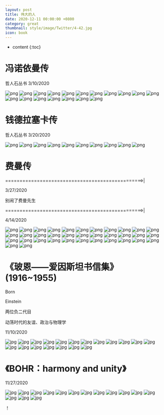 ```yaml
---
layout: post
title: 伟大的人
date: 2020-12-11 00:00:00 +0800
category: great
thumbnail: style/image/Twitter/4-42.jpg
icon: book
---
```


* content
{:toc}

# 冯诺依曼传
哲人石丛书
3/10/2020

![png](\myPage\style\image\Read诺伊曼\1-1.PNG)
![png](\myPage\style\image\Read诺伊曼\1-2.PNG)
![png](\myPage\style\image\Read诺伊曼\1-3.PNG)
![png](\myPage\style\image\Read诺伊曼\1-4.PNG)
![png](\myPage\style\image\Read诺伊曼\1-5.PNG)
![png](\myPage\style\image\Read诺伊曼\1-6.PNG)
![png](\myPage\style\image\Read诺伊曼\1-7.PNG)
![png](\myPage\style\image\Read诺伊曼\1-8.PNG)
![png](\myPage\style\image\Read诺伊曼\1-9.PNG)
![png](\myPage\style\image\Read诺伊曼\1-10.PNG)
![png](\myPage\style\image\Read诺伊曼\1-11.PNG)
![png](\myPage\style\image\Read诺伊曼\1-12.PNG)
![png](\myPage\style\image\Read诺伊曼\1-13.PNG)
![png](\myPage\style\image\Read诺伊曼\1-14.PNG)
![png](\myPage\style\image\Read诺伊曼\1-15.PNG)
![png](\myPage\style\image\Read诺伊曼\1-16.PNG)
![png](\myPage\style\image\Read诺伊曼\1-17.PNG)
![png](\myPage\style\image\Read诺伊曼\1-18.PNG)



# 钱德拉塞卡传
哲人石丛书
3/20/2020



![png](\myPage\style\image\Read钱德拉\1-1.PNG)
![png](\myPage\style\image\Read钱德拉\1-2.PNG)
![png](\myPage\style\image\Read钱德拉\1-3.PNG)
![png](\myPage\style\image\Read钱德拉\1-4.PNG)
![png](\myPage\style\image\Read钱德拉\1-5.PNG)
![png](\myPage\style\image\Read钱德拉\1-6.PNG)
![png](\myPage\style\image\Read钱德拉\1-7.PNG)
![png](\myPage\style\image\Read钱德拉\1-8.PNG)
![png](\myPage\style\image\Read钱德拉\1-9.PNG)
![png](\myPage\style\image\Read钱德拉\1-10.PNG)



# 费曼传

================================================>|

3/27/2020 


别闹了费曼先生

================================================>|

4/14/2020



![png](\myPage\style\image\Read费曼\1-1.png)
![png](\myPage\style\image\Read费曼\1-2.png)
![png](\myPage\style\image\Read费曼\1-3.png)
![png](\myPage\style\image\Read费曼\1-4.png)
![png](\myPage\style\image\Read费曼\1-5.png)
![png](\myPage\style\image\Read费曼\1-6.png)
![png](\myPage\style\image\Read费曼\1-7.png)
![png](\myPage\style\image\Read费曼\1-8.png)
![png](\myPage\style\image\Read费曼\1-9.png)
![png](\myPage\style\image\Read费曼\1-10.png)
![png](\myPage\style\image\Read费曼\1-11.png)
![png](\myPage\style\image\Read费曼\1-12.png)
![png](\myPage\style\image\Read费曼\1-13.png)
![png](\myPage\style\image\Read费曼\1-14.png)
![png](\myPage\style\image\Read费曼\1-15.png)
![png](\myPage\style\image\Read费曼\1-16.png)
![png](\myPage\style\image\Read费曼\1-17.png)
![png](\myPage\style\image\Read费曼\1-18.png)
![png](\myPage\style\image\Read费曼\1-19.png)
![png](\myPage\style\image\Read费曼\1-20.png)
![png](\myPage\style\image\Read费曼\1-21.png)
![png](\myPage\style\image\Read费曼\1-22.png)
![png](\myPage\style\image\Read费曼\1-23.png)
![png](\myPage\style\image\Read费曼\1-24.png)
![png](\myPage\style\image\Read费曼\1-25.png)
![png](\myPage\style\image\Read费曼\1-26.png)
![png](\myPage\style\image\Read费曼\1-27.png)
![png](\myPage\style\image\Read费曼\1-28.png)
![png](\myPage\style\image\Read费曼\1-29.png)
![png](\myPage\style\image\Read费曼\1-30.png)
![png](\myPage\style\image\Read费曼\1-31.png)
![png](\myPage\style\image\Read费曼\1-32.png)
![png](\myPage\style\image\Read费曼\1-33.png)
![png](\myPage\style\image\Read费曼\1-34.png)
![png](\myPage\style\image\Read费曼\1-35.png)


# 《玻恩——爱因斯坦书信集》  (1916~1955)

Born 

Einstein 

两位负二代目



动荡时代的友谊、政治与物理学


11/10/2020



![jpg](\myPage\style\image\Born-Einstein_Letter\1-1.jpg)
![jpg](\myPage\style\image\Born-Einstein_Letter\1-2.jpg)
![jpg](\myPage\style\image\Born-Einstein_Letter\1-3.jpg)
![jpg](\myPage\style\image\Born-Einstein_Letter\1-4.jpg)
![jpg](\myPage\style\image\Born-Einstein_Letter\1-5.jpg)
![jpg](\myPage\style\image\Born-Einstein_Letter\1-6.jpg)
![jpg](\myPage\style\image\Born-Einstein_Letter\1-7.jpg)
![jpg](\myPage\style\image\Born-Einstein_Letter\1-8.jpg)
![jpg](\myPage\style\image\Born-Einstein_Letter\1-9.jpg)
![jpg](\myPage\style\image\Born-Einstein_Letter\1-10.jpg)
![jpg](\myPage\style\image\Born-Einstein_Letter\1-11.jpg)
![jpg](\myPage\style\image\Born-Einstein_Letter\1-12.jpg)
![jpg](\myPage\style\image\Born-Einstein_Letter\1-13.jpg)
![jpg](\myPage\style\image\Born-Einstein_Letter\1-14.jpg)
![jpg](\myPage\style\image\Born-Einstein_Letter\1-15.jpg)
![jpg](\myPage\style\image\Born-Einstein_Letter\1-16.jpg)
![jpg](\myPage\style\image\Born-Einstein_Letter\1-17.jpg)
![jpg](\myPage\style\image\Born-Einstein_Letter\1-18.jpg)
![jpg](\myPage\style\image\Born-Einstein_Letter\1-19.jpg)





# 《BOHR：harmony and unity》

11/27/2020



![jpg](\myPage\style\image\BOHR\1-1.jpg)
![jpg](\myPage\style\image\BOHR\1-2.jpg)
![jpg](\myPage\style\image\BOHR\1-3.jpg)
![jpg](\myPage\style\image\BOHR\1-4.jpg)
![jpg](\myPage\style\image\BOHR\1-5.jpg)
![jpg](\myPage\style\image\BOHR\1-6.jpg)
![jpg](\myPage\style\image\BOHR\1-7.jpg)
![jpg](\myPage\style\image\BOHR\1-8.jpg)
![jpg](\myPage\style\image\BOHR\1-9.jpg)
![jpg](\myPage\style\image\BOHR\1-10.jpg)
![jpg](\myPage\style\image\BOHR\1-11.jpg)
![jpg](\myPage\style\image\BOHR\1-12.jpg)
![jpg](\myPage\style\image\BOHR\1-13.jpg)
![jpg](\myPage\style\image\BOHR\1-14.jpg)
![jpg](\myPage\style\image\BOHR\1-15.jpg)

















！


